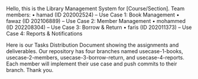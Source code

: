 Hello, this is the Library Management System for [Course/Section].
Team members:
• hamad (ID 202002524) – Use Case 1: Book Management
• fawaz (ID 202106889) – Use Case 2: Member Management
• mohammed (ID 202208304) – Use Case 3: Borrow & Return
• faris (ID 202011373) – Use Case 4: Reports & Notifications

Here is our Tasks Distribution Document showing the assignments and deliverables.
Our repository has four branches named usecase-1-books, usecase-2-members, usecase-3-borrow-return, and usecase-4-reports.
Each member will implement their use case and push commits to their branch.
Thank you.
